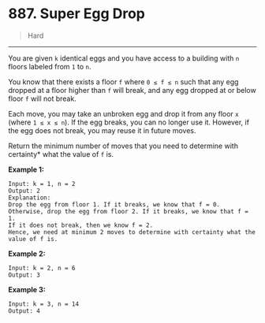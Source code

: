 # 887. Super Egg Drop

> Hard

------

You are given `k` identical eggs and you have access to a building with `n` floors labeled from `1` to `n`.

You know that there exists a floor `f` where `0 ≤ f ≤ n` such that any egg dropped at a floor higher than `f` will break, and any egg dropped at or below floor `f` will not break.

Each move, you may take an unbroken egg and drop it from any floor `x` (where `1 ≤ x ≤ n`). If the egg breaks, you can no longer use it. However, if the egg does not break, you may reuse it in future moves.

Return the minimum number of moves that you need to determine with certainty* what the value of `f` is.

**Example 1:**

```
Input: k = 1, n = 2
Output: 2
Explanation:
Drop the egg from floor 1. If it breaks, we know that f = 0.
Otherwise, drop the egg from floor 2. If it breaks, we know that f = 1.
If it does not break, then we know f = 2.
Hence, we need at minimum 2 moves to determine with certainty what the value of f is.
```

**Example 2:**

```
Input: k = 2, n = 6
Output: 3
```

**Example 3:**

```
Input: k = 3, n = 14
Output: 4
```